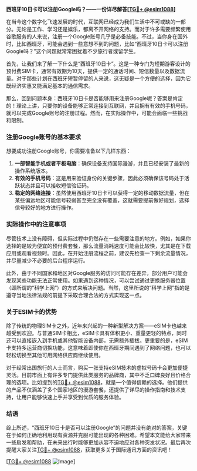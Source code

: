 **西班牙10日卡可以注册Google吗？——一份详尽解答[[TG💪+ @esim1088](https://t.me/s/esim1088)]**

在当今这个数字化飞速发展的时代，互联网已经成为我们生活中不可或缺的一部分。无论是工作、学习还是娱乐，都离不开网络的支持。而对于许多需要频繁使用谷歌服务的人来说，注册一个Google账号几乎是必备技能。不过，当你身在国外时，比如西班牙，可能会遇到一些意想不到的问题，比如“西班牙10日卡可以注册Google吗？”这个问题就常常困扰着不少旅行者或留学生。

首先，让我们来了解一下什么是“西班牙10日卡”。这是一种专门为短期游客设计的预付费SIM卡，通常有效期为10天，提供一定的通话时间、短信数量以及数据流量。对于那些计划在西班牙短暂停留的人来说，这无疑是一个方便的选择，因为它既经济实惠又能满足基本的通信需求。

那么，回到问题本身：西班牙10日卡是否能够用来注册Google呢？答案是肯定的！理论上讲，只要你的设备能够正常连接到互联网，并且拥有有效的手机号码，就可以完成Google账号的注册过程。然而，在实际操作中，可能会面临一些挑战和限制。

### 注册Google账号的基本要求

想要成功注册Google账号，你需要准备以下几样东西：
1. **一部智能手机或者平板电脑**：确保设备支持国际漫游，并且已经安装了最新的操作系统版本。
2. **有效的手机号码**：这是用来验证身份的关键步骤，因此必须确保该号码处于活跃状态并且可以接收短信验证码。
3. **稳定的网络连接**：虽然使用西班牙10日卡可以获得一定的移动数据流量，但在某些偏远地区可能信号较弱甚至完全没有覆盖，这就需要提前做好规划，选择信号较好的地方进行操作。

### 实际操作中的注意事项

尽管技术上没有障碍，但实际过程中仍然存在一些需要注意的地方。例如，如果你选择的是较为便宜的预付费套餐，那么流量消耗速度可能会比较快，尤其是在下载应用或观看视频时。因此，在开始注册流程之前，建议先检查一下剩余流量情况，并尽量减少不必要的后台程序运行。

此外，由于不同国家和地区对Google服务的访问可能存在差异，部分用户可能会发现某些功能无法正常使用。如果遇到这种情况，可以尝试通过更换服务器位置（即所谓的“科学上网”）的方式来解决问题。当然，这里所说的“科学上网”指的是遵守当地法律法规的前提下采取合理合法的方式实现这一点。

### 关于ESIM卡的优势

除了传统的物理SIM卡之外，近年来兴起的一种新型解决方案——eSIM卡也越来越受到欢迎。与普通SIM卡相比，eSIM卡具有体积更小、重量更轻的特点，同时还可以直接嵌入到手机或其他智能设备内部，无需额外插拔。更重要的是，eSIM卡支持多运营商切换功能，这意味着即使你在西班牙期间遇到了网络问题，也可以轻松切换至其他可用网络供应商继续使用。

对于经常出国旅行的人士而言，购买一张支持eSIM技术的虚拟号码卡会更加便捷灵活。目前市面上有许多专门提供此类服务的品牌商，其中不乏口碑良好且价格合理的选项。比如提到的[TG💪+ @esim1088](https://t.me/s/esim1088)，就是一个值得信赖的选择。他们提供的产品不仅涵盖了多个国家地区的漫游套餐，还提供了详尽的操作指南和技术支持，让用户能够快速上手并享受到优质的服务体验。

### 结语

综上所述，“西班牙10日卡是否可以注册Google”的问题并没有绝对的答案，关键在于如何正确地利用现有资源并克服可能出现的各种困难。希望本文能给大家带来一些启发和帮助，在未来出行时能够更加从容不迫地应对各种突发状况。最后再次提醒大家关注[TG💪+ @esim1088](https://t.me/s/esim1088)，获取更多关于国际通讯方面的资讯吧！

[[TG💪+ @esim1088](https://t.me/s/esim1088) ![Image](https://i.postimg.cc/4NQfJmqS/Snipaste-2025-05-13-00-14-12.png)]